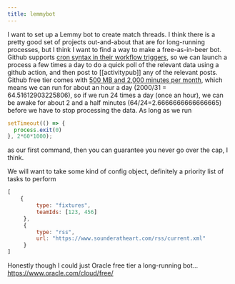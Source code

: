 ```yaml
---
title: lemmybot
---
```


I want to set up a Lemmy bot to create match threads. I think there is a pretty good set of projects out-and-about that are for long-running processes, but I think I want to find a way to make a free-as-in-beer bot. Github supports [cron syntax in their workflow triggers](https://docs.github.com/en/actions/using-workflows/events-that-trigger-workflows#schedule), so we can launch a process a few times a day to do a quick poll of the relevant data using a github action, and then post to [[activitypub]] any of the relevant posts. Github free tier comes with [500 MB and 2,000 minutes per month](https://docs.github.com/en/billing/managing-billing-for-github-actions/about-billing-for-github-actions#included-storage-and-minutes), which means we can run for about an hour a day (2000/31 = 64.51612903225806), so if we run 24 times a day (once an hour), we can be awake for about 2 and a half minutes (64/24=2.6666666666666665) before we have to stop processing the data. As long as we run

```js
setTimeout(() => {
  process.exit(0)
}, 2*60*1000);
```

as our first command, then you can guarantee you never go over the cap, I think.

We will want to take some kind of config object, definitely a priority list of tasks to perform

```js
[
    {
         type: "fixtures",
         teamIds: [123, 456]
     },
     {
         type: "rss",
         url: "https://www.sounderatheart.com/rss/current.xml"
     }
]
```

Honestly though I could just Oracle free tier a long-running bot... https://www.oracle.com/cloud/free/
